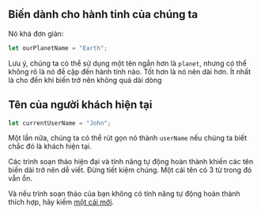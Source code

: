 ## Biến dành cho hành tinh của chúng ta

Nó khá đơn giản:

```js
let ourPlanetName = "Earth";
```

Lưu ý, chúng ta có thể sử dụng một tên ngắn hơn là `planet`, nhưng có thể không rõ là nó đề cập đến hành tinh nào. Tốt hơn là nó nên dài hơn. Ít nhất là cho đến khi biến trở nên không quá dài dòng

## Tên của người khách hiện tại

```js
let currentUserName = "John";
```

Một lần nữa, chúng ta có thể rút gọn nó thành `userName` nếu chúng ta biết chắc đó là khách hiện tại.

Các trình soạn thảo hiện đại và tính năng tự động hoàn thành khiến các tên biến dài trở nên dễ viết. Đừng tiết kiệm chúng. Một cái tên có 3 từ trong đó vẫn ổn.

Và nếu trình soạn thảo của bạn không có tính năng tự động hoàn thành thích hợp, hãy kiếm [một cái mới](/code-editors).
